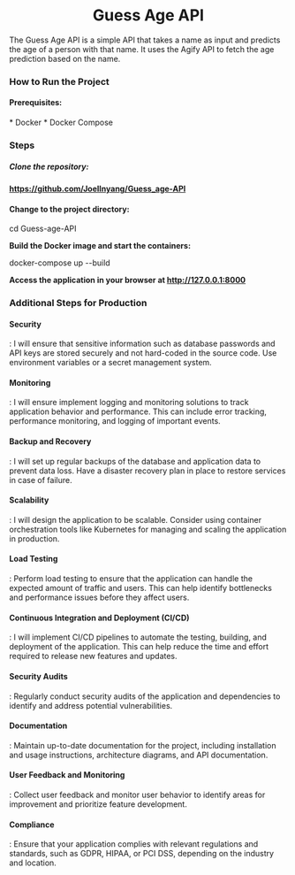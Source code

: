 
<h1 align="center">Guess Age API</h1>

The Guess Age API is a simple API that takes a name as input and predicts the age of a person with that name. It uses the Agify API to fetch the age prediction based on the name.

<h3>How to Run the Project</h3>

<h4>Prerequisites:</h4>
* Docker
* Docker Compose


<h3>Steps</h3>
<h5>Clone the repository:</h5>

<b>https://github.com/JoelInyang/Guess_age-API</b>

<h4>Change to the project directory:</h4>

cd Guess-age-API

<b>Build the Docker image and start the containers:</b>

docker-compose up --build


<b>Access the application in your browser at http://127.0.0.1:8000</b>

<h3>Additional Steps for Production</h3>

<h4>Security</h4> : I will ensure that sensitive information such as database passwords and API keys are stored securely and not hard-coded in the source code. Use environment variables or a secret management system.

<h4>Monitoring</h4> : I will ensure implement logging and monitoring solutions to track application behavior and performance. This can include error tracking, performance monitoring, and logging of important events.

<h4>Backup and Recovery</h4> : I will set up regular backups of the database and application data to prevent data loss. Have a disaster recovery plan in place to restore services in case of failure.

<h4>Scalability</h4> : I will design the application to be scalable. Consider using container orchestration tools like Kubernetes for managing and scaling the application in production.

<h4>Load Testing</h4> : Perform load testing to ensure that the application can handle the expected amount of traffic and users. This can help identify bottlenecks and performance issues before they affect users.

<h4>Continuous Integration and Deployment (CI/CD)</h4> : I will implement CI/CD pipelines to automate the testing, building, and deployment of the application. This can help reduce the time and effort required to release new features and updates.

<h4>Security Audits</h4> : Regularly conduct security audits of the application and dependencies to identify and address potential vulnerabilities.

<h4>Documentation</h4> : Maintain up-to-date documentation for the project, including installation and usage instructions, architecture diagrams, and API documentation.

<h4>User Feedback and Monitoring</h4> : Collect user feedback and monitor user behavior to identify areas for improvement and prioritize feature development.

<h4>Compliance</h4> : Ensure that your application complies with relevant regulations and standards, such as GDPR, HIPAA, or PCI DSS, depending on the industry and location.

